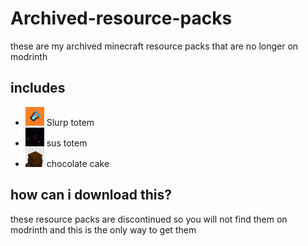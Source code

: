 # Archived-resource-packs
these are my archived minecraft resource packs that are no longer on modrinth

## includes
- <img src="logos (for description)/slurp.png" width="30"> Slurp totem
- <img src="logos (for description)/sus.png" width="30"> sus totem
- <img src="logos (for description)/cake.png" width="30"> chocolate cake

## how can i download this?
these resource packs are discontinued so you will not find them on modrinth and this is the only way
to get them
